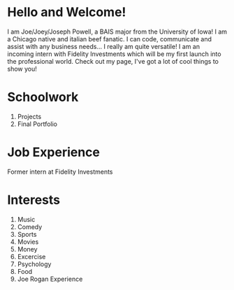 # Hello and Welcome!
I am Joe/Joey/Joseph Powell, a BAIS major from the University of Iowa! I am a Chicago native and italian beef fanatic. I can code, communicate and assist with any business needs... I really am quite versatile! I am an incoming intern with Fidelity Investments which will be my first launch into the professional world.
Check out my page, I've got a lot of cool things to show you!

# Schoolwork
1. Projects
2. Final Portfolio

# Job Experience
Former intern at Fidelity Investments

# Interests
1. Music
2. Comedy
3. Sports
4. Movies
5. Money
6. Excercise
7. Psychology
8. Food
9. Joe Rogan Experience
